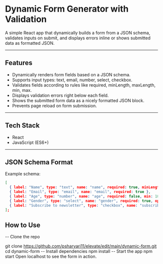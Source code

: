 # Dynamic Form Generator with Validation

A simple React app that dynamically builds a form from a JSON schema, validates inputs on submit, and displays errors inline or shows submitted data as formatted JSON.

---

## Features

- Dynamically renders form fields based on a JSON schema.
- Supports input types: text, email, number, select, checkbox.
- Validates fields according to rules like required, minLength, maxLength, min, max.
- Displays validation errors right below each field.
- Shows the submitted form data as a nicely formatted JSON block.
- Prevents page reload on form submission.

---

## Tech Stack

- React 
- JavaScript (ES6+) 

---

## JSON Schema Format


Example schema:

```json
[
  { label: "Name", type: "text", name: "name", required: true, minLength: 3 },
  { label: "Email", type: "email", name: "email", required: true },
  { label: "Age", type: "number", name: "age", required: false, min: 18, max: 100 },
  { label: "Gender", type: "select", name: "gender", required: true, options: ["Male", "Female", "Other"] },
  { label: "Subscribe to newsletter", type: "checkbox", name: "subscribe", required: false },
];

```
## How to Use
-- Clone the repo

git clone https://github.com/psharvari11/elevate/edit/main/dynamic-form.git
cd dynamic-form
-- Install dependencies
npm install
-- Start the app
npm start
Open localhost to see the form in action.
